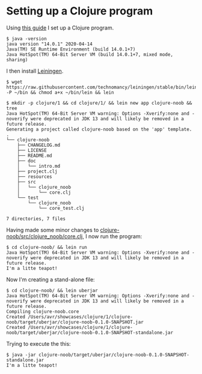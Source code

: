 # Setting up a Clojure program

Using [this guide](https://www.braveclojure.com/getting-started/) I set up a Clojure program.

```console
$ java -version
java version "14.0.1" 2020-04-14
Java(TM) SE Runtime Environment (build 14.0.1+7)
Java HotSpot(TM) 64-Bit Server VM (build 14.0.1+7, mixed mode, sharing)
```

I then install [Leiningen](https://leiningen.org/).
```console
$ wget https://raw.githubusercontent.com/technomancy/leiningen/stable/bin/lein -P ~/bin && chmod a+x ~/bin/lein && lein
```

```console
$ mkdir -p clojure/1 && cd clojure/1/ && lein new app clojure-noob && tree
Java HotSpot(TM) 64-Bit Server VM warning: Options -Xverify:none and -noverify were deprecated in JDK 13 and will likely be removed in a future release.
Generating a project called clojure-noob based on the 'app' template.
.
└── clojure-noob
    ├── CHANGELOG.md
    ├── LICENSE
    ├── README.md
    ├── doc
    │   └── intro.md
    ├── project.clj
    ├── resources
    ├── src
    │   └── clojure_noob
    │       └── core.clj
    └── test
        └── clojure_noob
            └── core_test.clj

7 directories, 7 files
```

Having made some minor changes to [clojure-noob/src/clojure_noob/core.clj](clojure-noob/src/clojure_noob/core.clj), I now run the program:
```console
$ cd clojure-noob/ && lein run
Java HotSpot(TM) 64-Bit Server VM warning: Options -Xverify:none and -noverify were deprecated in JDK 13 and will likely be removed in a future release.
I'm a litte teapot!
```

Now I'm creating a stand-alone file:
```console
$ cd clojure-noob/ && lein uberjar
Java HotSpot(TM) 64-Bit Server VM warning: Options -Xverify:none and -noverify were deprecated in JDK 13 and will likely be removed in a future release.
Compiling clojure-noob.core
Created /Users/avr/showcases/clojure/1/clojure-noob/target/uberjar/clojure-noob-0.1.0-SNAPSHOT.jar
Created /Users/avr/showcases/clojure/1/clojure-noob/target/uberjar/clojure-noob-0.1.0-SNAPSHOT-standalone.jar
```
Trying to execute the this:
```console
$ java -jar clojure-noob/target/uberjar/clojure-noob-0.1.0-SNAPSHOT-standalone.jar
I'm a litte teapot!
```
